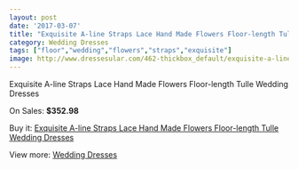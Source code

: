 ```yaml
---
layout: post
date: '2017-03-07'
title: "Exquisite A-line Straps Lace Hand Made Flowers Floor-length Tulle Wedding Dresses"
category: Wedding Dresses
tags: ["floor","wedding","flowers","straps","exquisite"]
image: http://www.dressesular.com/462-thickbox_default/exquisite-a-line-straps-lace-hand-made-flowers-floor-length-tulle-wedding-dresses.jpg
---
```

Exquisite A-line Straps Lace Hand Made Flowers Floor-length Tulle Wedding Dresses

On Sales: **$352.98**
<a href="https://www.dressesular.com/wedding-dresses/117-exquisite-a-line-straps-lace-hand-made-flowers-floor-length-tulle-wedding-dresses.html"><amp-img layout="responsive" width="600" height="600" src="//www.dressesular.com/462-thickbox_default/exquisite-a-line-straps-lace-hand-made-flowers-floor-length-tulle-wedding-dresses.jpg" alt="Exquisite A-line Straps Lace Hand Made Flowers Floor-length Tulle Wedding Dresses 0" /></a>
<a href="https://www.dressesular.com/wedding-dresses/117-exquisite-a-line-straps-lace-hand-made-flowers-floor-length-tulle-wedding-dresses.html"><amp-img layout="responsive" width="600" height="600" src="//www.dressesular.com/465-thickbox_default/exquisite-a-line-straps-lace-hand-made-flowers-floor-length-tulle-wedding-dresses.jpg" alt="Exquisite A-line Straps Lace Hand Made Flowers Floor-length Tulle Wedding Dresses 1" /></a>
<a href="https://www.dressesular.com/wedding-dresses/117-exquisite-a-line-straps-lace-hand-made-flowers-floor-length-tulle-wedding-dresses.html"><amp-img layout="responsive" width="600" height="600" src="//www.dressesular.com/464-thickbox_default/exquisite-a-line-straps-lace-hand-made-flowers-floor-length-tulle-wedding-dresses.jpg" alt="Exquisite A-line Straps Lace Hand Made Flowers Floor-length Tulle Wedding Dresses 2" /></a>
<a href="https://www.dressesular.com/wedding-dresses/117-exquisite-a-line-straps-lace-hand-made-flowers-floor-length-tulle-wedding-dresses.html"><amp-img layout="responsive" width="600" height="600" src="//www.dressesular.com/463-thickbox_default/exquisite-a-line-straps-lace-hand-made-flowers-floor-length-tulle-wedding-dresses.jpg" alt="Exquisite A-line Straps Lace Hand Made Flowers Floor-length Tulle Wedding Dresses 3" /></a>

Buy it: [Exquisite A-line Straps Lace Hand Made Flowers Floor-length Tulle Wedding Dresses](https://www.dressesular.com/wedding-dresses/117-exquisite-a-line-straps-lace-hand-made-flowers-floor-length-tulle-wedding-dresses.html "Exquisite A-line Straps Lace Hand Made Flowers Floor-length Tulle Wedding Dresses")

View more: [Wedding Dresses](https://www.dressesular.com/3-wedding-dresses "Wedding Dresses")